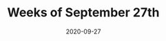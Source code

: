 ---
title: "Weeks of September 27th"
date: '2020-09-27'
categories:
  - weekly
tags:
  - Statistics
---